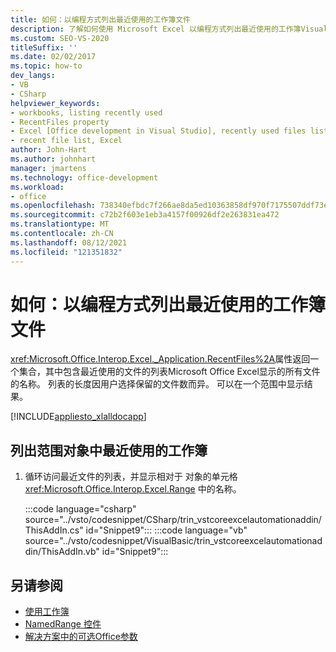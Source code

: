 ```yaml
---
title: 如何：以编程方式列出最近使用的工作簿文件
description: 了解如何使用 Microsoft Excel 以编程方式列出最近使用的工作簿Visual Studio。
ms.custom: SEO-VS-2020
titleSuffix: ''
ms.date: 02/02/2017
ms.topic: how-to
dev_langs:
- VB
- CSharp
helpviewer_keywords:
- workbooks, listing recently used
- RecentFiles property
- Excel [Office development in Visual Studio], recently used files listing
- recent file list, Excel
author: John-Hart
ms.author: johnhart
manager: jmartens
ms.technology: office-development
ms.workload:
- office
ms.openlocfilehash: 738340efbdc7f266ae8da5ed10363858df970f7175507ddf73e4c5ec5097a4ec
ms.sourcegitcommit: c72b2f603e1eb3a4157f00926df2e263831ea472
ms.translationtype: MT
ms.contentlocale: zh-CN
ms.lasthandoff: 08/12/2021
ms.locfileid: "121351832"
---
```

# <a name="how-to-programmatically-list-recently-used-workbook-files"></a>如何：以编程方式列出最近使用的工作簿文件
  <xref:Microsoft.Office.Interop.Excel._Application.RecentFiles%2A>属性返回一个集合，其中包含最近使用的文件的列表Microsoft Office Excel显示的所有文件的名称。 列表的长度因用户选择保留的文件数而异。 可以在一个范围中显示结果。

 [!INCLUDE[appliesto_xlalldocapp](../vsto/includes/appliesto-xlalldocapp-md.md)]

## <a name="to-list-recently-used-workbooks-in-a-range-object"></a>列出范围对象中最近使用的工作簿

1. 循环访问最近文件的列表，并显示相对于 对象的单元格 <xref:Microsoft.Office.Interop.Excel.Range> 中的名称。

     :::code language="csharp" source="../vsto/codesnippet/CSharp/trin_vstcoreexcelautomationaddin/ThisAddIn.cs" id="Snippet9":::
     :::code language="vb" source="../vsto/codesnippet/VisualBasic/trin_vstcoreexcelautomationaddin/ThisAddIn.vb" id="Snippet9":::

## <a name="see-also"></a>另请参阅
- [使用工作簿](../vsto/working-with-workbooks.md)
- [NamedRange 控件](../vsto/namedrange-control.md)
- [解决方案中的可选Office参数](../vsto/optional-parameters-in-office-solutions.md)
